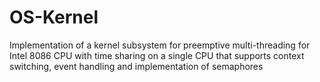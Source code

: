 # OS-Kernel
Implementation of a kernel subsystem for preemptive multi-threading for Intel 8086 CPU with time sharing on a single CPU that supports context switching, event handling and implementation of semaphores
